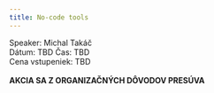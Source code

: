 ```yaml
---
title: No-code tools
---
```

Speaker: Michal Takáč\
Dátum: TBD
Čas: TBD\
Cena vstupeniek: TBD\
\
**AKCIA SA Z ORGANIZAČNÝCH DÔVODOV PRESÚVA**